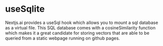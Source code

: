 # useSqlite

Nextjs.ai provides a useSql hook which allows you to mount a sql database as a virtual file. This SQL database comes with a cosineSimilarity function which makes it a great candidate for storing vectors that are able to be queried from a static webpage running on github pages.

